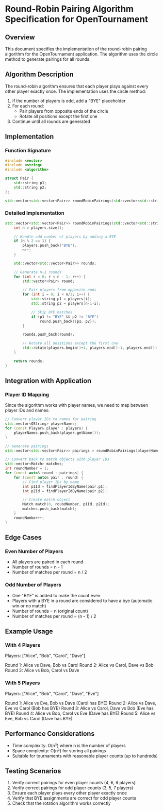 # Round-Robin Pairing Algorithm Specification for OpenTournament

## Overview

This document specifies the implementation of the round-robin pairing algorithm for the OpenTournament application. The algorithm uses the circle method to generate pairings for all rounds.

## Algorithm Description

The round-robin algorithm ensures that each player plays against every other player exactly once. The implementation uses the circle method:

1. If the number of players is odd, add a "BYE" placeholder
2. For each round:
   - Pair players from opposite ends of the circle
   - Rotate all positions except the first one
3. Continue until all rounds are generated

## Implementation

### Function Signature

```cpp
#include <vector>
#include <string>
#include <algorithm>

struct Pair {
    std::string p1;
    std::string p2;
};

std::vector<std::vector<Pair>> roundRobinPairings(std::vector<std::string> players);
```

### Detailed Implementation

```cpp
std::vector<std::vector<Pair>> roundRobinPairings(std::vector<std::string> players) {
    int n = players.size();

    // Handle odd number of players by adding a BYE
    if (n % 2 == 1) {
        players.push_back("BYE");
        n++;
    }

    std::vector<std::vector<Pair>> rounds;

    // Generate n-1 rounds
    for (int r = 0; r < n - 1; r++) {
        std::vector<Pair> round;

        // Pair players from opposite ends
        for (int i = 0; i < n/2; i++) {
            std::string p1 = players[i];
            std::string p2 = players[n-1-i];

            // Skip BYE matches
            if (p1 != "BYE" && p2 != "BYE")
                round.push_back({p1, p2});
        }

        rounds.push_back(round);

        // Rotate all positions except the first one
        std::rotate(players.begin()+1, players.end()-1, players.end());
    }

    return rounds;
}
```

## Integration with Application

### Player ID Mapping

Since the algorithm works with player names, we need to map between player IDs and names:

```cpp
// Convert player IDs to names for pairing
std::vector<QString> playerNames;
for (const Player& player : players) {
    playerNames.push_back(player.getName());
}

// Generate pairings
std::vector<std::vector<Pair>> pairings = roundRobinPairings(playerNames);

// Convert back to match objects with player IDs
std::vector<Match> matches;
int roundNumber = 1;
for (const auto& round : pairings) {
    for (const auto& pair : round) {
        // Find player IDs by name
        int p1Id = findPlayerIdByName(pair.p1);
        int p2Id = findPlayerIdByName(pair.p2);

        // Create match object
        Match match(0, roundNumber, p1Id, p2Id);
        matches.push_back(match);
    }
    roundNumber++;
}
```

## Edge Cases

### Even Number of Players

- All players are paired in each round
- Number of rounds = n - 1
- Number of matches per round = n / 2

### Odd Number of Players

- One "BYE" is added to make the count even
- Players with a BYE in a round are considered to have a bye (automatic win or no match)
- Number of rounds = n (original count)
- Number of matches per round = (n - 1) / 2

## Example Usage

### With 4 Players

Players: ["Alice", "Bob", "Carol", "Dave"]

Round 1: Alice vs Dave, Bob vs Carol
Round 2: Alice vs Carol, Dave vs Bob
Round 3: Alice vs Bob, Carol vs Dave

### With 5 Players

Players: ["Alice", "Bob", "Carol", "Dave", "Eve"]

Round 1: Alice vs Eve, Bob vs Dave (Carol has BYE)
Round 2: Alice vs Dave, Eve vs Carol (Bob has BYE)
Round 3: Alice vs Carol, Dave vs Bob (Eve has BYE)
Round 4: Alice vs Bob, Carol vs Eve (Dave has BYE)
Round 5: Alice vs Eve, Bob vs Carol (Dave has BYE)

## Performance Considerations

- Time complexity: O(n²) where n is the number of players
- Space complexity: O(n²) for storing all pairings
- Suitable for tournaments with reasonable player counts (up to hundreds)

## Testing Scenarios

1. Verify correct pairings for even player counts (4, 6, 8 players)
2. Verify correct pairings for odd player counts (3, 5, 7 players)
3. Ensure each player plays every other player exactly once
4. Verify that BYE assignments are correct for odd player counts
5. Check that the rotation algorithm works correctly
